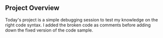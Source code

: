 ## Project Overview  
Today's project is a simple debugging session to test my knowledge on the right code syntax. I added the broken code as comments before adding down the fixed version of the code sample.  